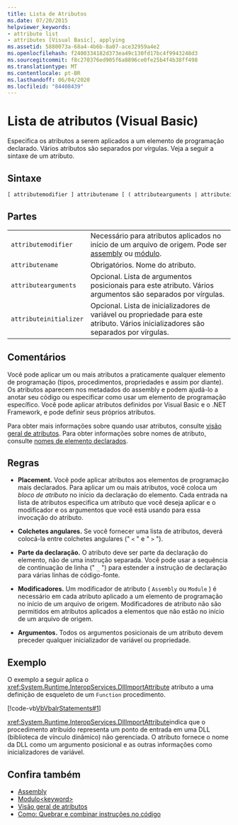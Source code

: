 ```yaml
---
title: Lista de Atributos
ms.date: 07/20/2015
helpviewer_keywords:
- attribute list
- attributes [Visual Basic], applying
ms.assetid: 5880073a-68a4-4b6b-8a07-ace32959a4e2
ms.openlocfilehash: f2400334182d373ea49c130fd17bc4f9943248d3
ms.sourcegitcommit: f8c270376ed905f6a8896ce0fe25b4f4b38ff498
ms.translationtype: MT
ms.contentlocale: pt-BR
ms.lasthandoff: 06/04/2020
ms.locfileid: "84408439"
---
```

# <a name="attribute-list-visual-basic"></a>Lista de atributos (Visual Basic)
Especifica os atributos a serem aplicados a um elemento de programação declarado. Vários atributos são separados por vírgulas. Veja a seguir a sintaxe de um atributo.  
  
## <a name="syntax"></a>Sintaxe  
  
```vb  
[ attributemodifier ] attributename [ ( attributearguments | attributeinitializer ) ]  
```  
  
## <a name="parts"></a>Partes  
|||
|---|---|
|`attributemodifier`|Necessário para atributos aplicados no início de um arquivo de origem. Pode ser [assembly](../modifiers/assembly.md) ou [módulo](../modifiers/module-keyword.md).|
|`attributename`| Obrigatórios. Nome do atributo.|
|`attributearguments`|Opcional. Lista de argumentos posicionais para este atributo. Vários argumentos são separados por vírgulas.|
|`attributeinitializer`|Opcional. Lista de inicializadores de variável ou propriedade para este atributo. Vários inicializadores são separados por vírgulas.|
  
## <a name="remarks"></a>Comentários  
 Você pode aplicar um ou mais atributos a praticamente qualquer elemento de programação (tipos, procedimentos, propriedades e assim por diante). Os atributos aparecem nos metadados do assembly e podem ajudá-lo a anotar seu código ou especificar como usar um elemento de programação específico. Você pode aplicar atributos definidos por Visual Basic e o .NET Framework, e pode definir seus próprios atributos.  

 Para obter mais informações sobre quando usar atributos, consulte [visão geral de atributos](../../programming-guide/concepts/attributes/index.md). Para obter informações sobre nomes de atributo, consulte [nomes de elemento declarados](../../programming-guide/language-features/declared-elements/declared-element-names.md).  
  
## <a name="rules"></a>Regras  
  
- **Placement.** Você pode aplicar atributos aos elementos de programação mais declarados. Para aplicar um ou mais atributos, você coloca um *bloco de atributo* no início da declaração do elemento. Cada entrada na lista de atributos especifica um atributo que você deseja aplicar e o modificador e os argumentos que você está usando para essa invocação do atributo.  
  
- **Colchetes angulares.** Se você fornecer uma lista de atributos, deverá colocá-la entre colchetes angulares (" `<` " e " `>` ").  
  
- **Parte da declaração.** O atributo deve ser parte da declaração do elemento, não de uma instrução separada. Você pode usar a sequência de continuação de linha (" `_` ") para estender a instrução de declaração para várias linhas de código-fonte.  
  
- **Modificadores.** Um modificador de atributo ( `Assembly` ou `Module` ) é necessário em cada atributo aplicado a um elemento de programação no início de um arquivo de origem. Modificadores de atributo não são permitidos em atributos aplicados a elementos que não estão no início de um arquivo de origem.  
  
- **Argumentos.** Todos os argumentos posicionais de um atributo devem preceder qualquer inicializador de variável ou propriedade.  
  
## <a name="example"></a>Exemplo  
 O exemplo a seguir aplica o <xref:System.Runtime.InteropServices.DllImportAttribute> atributo a uma definição de esqueleto de um `Function` procedimento.  
  
 [!code-vb[VbVbalrStatements#1](~/samples/snippets/visualbasic/VS_Snippets_VBCSharp/VbVbalrStatements/VB/Class1.vb#1)]  
  
 <xref:System.Runtime.InteropServices.DllImportAttribute>indica que o procedimento atribuído representa um ponto de entrada em uma DLL (biblioteca de vínculo dinâmico) não gerenciada. O atributo fornece o nome da DLL como um argumento posicional e as outras informações como inicializadores de variável.  
  
## <a name="see-also"></a>Confira também

- [Assembly](../modifiers/assembly.md)
- [Modulo\<keyword>](../modifiers/module-keyword.md)
- [Visão geral de atributos](../../programming-guide/concepts/attributes/index.md)
- [Como: Quebrar e combinar instruções no código](../../programming-guide/program-structure/how-to-break-and-combine-statements-in-code.md)
